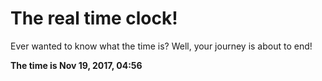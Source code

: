# The real time clock!

Ever wanted to know what the time is? Well, your journey is about to end!

**The time is Nov 19, 2017, 04:56**